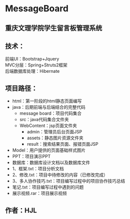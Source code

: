 # MessageBoard

重庆文理学院学生留言板管理系统
------

技术：
------
前端UI：Bootstrap+Jquery<br>
MVC分层：Spring+Struts2框架<br>
后端数据库处理：Hibernate<br>


项目路径：
--------
* html：第一阶段的html静态页面编写
* java：后期前端与后端结合的完整代码
	* message board：项目代码集合
	* src：java代码集合文件夹
	* WebContent：jsp页面文件夹
		* admin：管理员后台页面JSP
		* assets：静态图片资源文件夹
		* result：搜索结果页面、报错页面JSP
* Model：用户提供的页面基础样式图片
* PPT：项目演示PPT
* 数据库：数据库设计文档以及数据库文件
* 1、框架.txt：项目分析文档
* 2、修改.txt：项目中待修改的内容（已修改完成）
* 3、多人协作技巧.txt：项目编写过程中的项目协作技巧总结
* 笔记.txt：项目编写过程中遇到的问题
* 展示视频.rar：项目展示视频


作者：HJL
--------